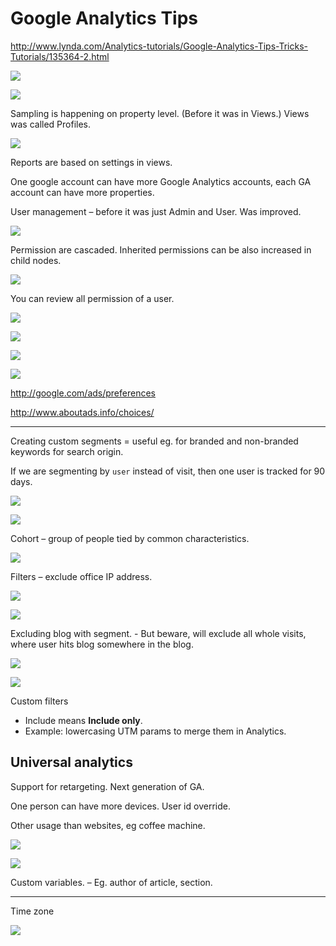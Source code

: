# Google Analytics Tips
http://www.lynda.com/Analytics-tutorials/Google-Analytics-Tips-Tricks-Tutorials/135364-2.html

![](assets/6b6c5abbd910664ac8dad6fb9bddf922.png)  

![](assets/63eb15ca2995f0c882a766d130658737.jpeg)  

Sampling is happening on property level. (Before it was in Views.) Views was called Profiles.

![](assets/2453c1f26e7f6f02e8a643d4f993b1b9.jpeg)  

Reports are based on settings in views.

One google account can have more Google Analytics accounts, each GA account can have more properties.

User management – before it was just Admin and User. Was improved.

![](assets/88b239d582d4e31586d16a2853785492.png)  

Permission are cascaded. Inherited permissions can be also increased in child nodes.

![](assets/0ecb740f5883c5308fefc1c51135b20f.png)  

You can review all permission of a user.

![](assets/a68ff37df0a06660212c83add98a8c8f.png)  

![](assets/4dd9ed613a9d52dbc71c74aa60505421.png)  

![](assets/55effd2f3966b37f6f54a0729e946053.png)  

![](assets/b0b21bb9c5a2b4b0b5feaa46b43fdb87.png)  

<http://google.com/ads/preferences>  

<http://www.aboutads.info/choices/>  

***

Creating custom segments = useful eg. for branded and non-branded keywords for search origin.

If we are segmenting by `user` instead of visit, then one user is tracked for 90 days.

![](assets/b62cddfde598fd16ac5ed4f8a05ccb69.png)  

![](assets/4cffac0b579e94a4287ce629e8855d6a.png)  

Cohort – group of people tied by common characteristics.

![](assets/eefe260bb81894b131ea9e83d960cc40.png)  

Filters – exclude office IP address.

![](assets/b89a26c0a29a3910c97feb294779baf2.png)  

![](assets/42c52233624511d4fcffbd2bb6fd649e.png)  

Excluding blog with segment. - But beware, will exclude all whole visits, where user hits blog somewhere in the blog.

![](assets/1c6a93c7f75c84b1a7eb8cc7d16717b8.png)

![](assets/66ccd43a611cfc8d4f207eebcf1cb16c.png)  

Custom filters  
* Include means **Include only**.
* Example: lowercasing UTM params to merge them in Analytics.

## Universal analytics

Support for retargeting. Next generation of GA.

One person can have more devices. User id override.

Other usage than websites, eg coffee machine.

![](assets/9c69feae2eed59661bfeb35b28e93de5.png)  

![](assets/08d791fd3e17d4e7c8974b1a2359e1ab.png)  

Custom variables. – Eg. author of article, section.

*** 

Time zone

![](assets/3ee59c2cdbaa0b942904aa4ab737e9c0.png)  

